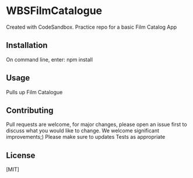 # WBSFilmCatalogue
Created with CodeSandbox. Practice repo for a basic Film Catalog App

## Installation
On command line, enter:
npm install

## Usage
Pulls up Film Catalogue

## Contributing
Pull requests are welcome, for major changes, please open an issue first to discuss what you would like to change. We welcome significant improvements;)
Please make sure to updates Tests as appropriate

## License
[MIT]


